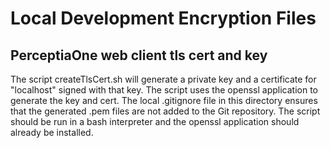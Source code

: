 # Local Development Encryption Files
## PerceptiaOne web client tls cert and key
The script createTlsCert.sh will generate a private key and a certificate for "localhost" signed with that key.
The script uses the openssl application to generate the key and cert. The local .gitignore file in this directory ensures that the generated .pem files are not added to the Git repository. The script should be run in a bash interpreter and the openssl application should already be installed.